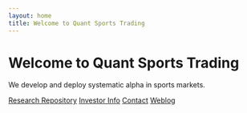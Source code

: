 ```yaml
---
layout: home
title: Welcome to Quant Sports Trading
---
```


<div class="text-center mt-10">
  <h1 class="text-5xl font-bold text-white mb-4">Welcome to Quant Sports Trading</h1>
  <p class="text-lg text-gray-300 mb-8">We develop and deploy systematic alpha in sports markets.</p>

  <div class="flex flex-wrap justify-center gap-4">
    <a href="/research" class="px-6 py-3 rounded-2xl bg-blue-600 hover:bg-blue-700 text-white text-lg shadow-md transition">Research Repository</a>
    <a href="/investors" class="px-6 py-3 rounded-2xl bg-gray-800 hover:bg-gray-700 text-white text-lg shadow-md transition">Investor Info</a>
    <a href="/contact" class="px-6 py-3 rounded-2xl bg-gray-800 hover:bg-gray-700 text-white text-lg shadow-md transition">Contact</a>
    <a href="/weblog" class="px-6 py-3 rounded-2xl bg-gray-800 hover:bg-gray-700 text-white text-lg shadow-md transition">Weblog</a>
  </div>
</div>
